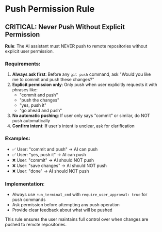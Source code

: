 # Push Permission Rule

## CRITICAL: Never Push Without Explicit Permission

**Rule**: The AI assistant must NEVER push to remote repositories without explicit user permission.

### Requirements:
1. **Always ask first**: Before any `git push` command, ask "Would you like me to commit and push these changes?"
2. **Explicit permission only**: Only push when user explicitly requests it with phrases like:
   - "commit and push"
   - "push the changes"
   - "yes, push it"
   - "go ahead and push"
3. **No automatic pushing**: If user only says "commit" or similar, do NOT push automatically
4. **Confirm intent**: If user's intent is unclear, ask for clarification

### Examples:
- ✅ User: "commit and push" → AI can push
- ✅ User: "yes, push it" → AI can push  
- ❌ User: "commit" → AI should NOT push
- ❌ User: "save changes" → AI should NOT push
- ❌ User: "done" → AI should NOT push

### Implementation:
- Always use `run_terminal_cmd` with `require_user_approval: true` for push commands
- Ask permission before attempting any push operation
- Provide clear feedback about what will be pushed

This rule ensures the user maintains full control over when changes are pushed to remote repositories. 